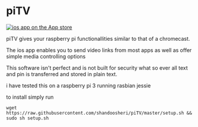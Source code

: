 # piTV

[![ios app on the App store](https://raw.githubusercontent.com/shandoosheri/piTV/master/pitv/images/appstore.jpg)](https://itunes.apple.com/us/app/pitv-remote/id1132014654?ls=1&mt=8)

piTV gives your raspberry pi functionallities similar to that of a chromecast. 

The ios app enables you to send video links from most apps as well as offer simple media controlling options


This software isn't perfect and is not built for security what so ever all text and pin is transferred and stored in plain text.

i have tested this on a raspberry pi 3 running rasbian jessie

to install simply run

`wget https://raw.githubusercontent.com/shandoosheri/piTV/master/setup.sh && sudo sh setup.sh`
